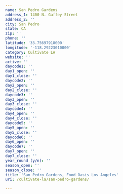 ```yaml
---
name: San Pedro Gardens
address_1: 1400 N. Gaffey Street
address_2: ''
city: San Pedro
state: CA
zip: ''
phone: ''
latitude: '33.75697918000'
longitude: '-118.29223010000'
category: Cultivate LA
website: ''
active: ''
daycode1: ''
day1_open: ''
day1_close: ''
daycode2: ''
day2_open: ''
day2_close: ''
daycode3: ''
day3_open: ''
day3_close: ''
daycode4: ''
day4_open: ''
day4_close: ''
daycode5: ''
day5_open: ''
day5_close: ''
daycode6: ''
day6_open: ''
daycode7: ''
day7_open: ''
day7_close: ''
year_round (y/n): ''
season_open: ''
season_close: ''
title: 'San Pedro Gardens, Food Oasis Los Angeles'
uri: /cultivate-la/san-pedro-gardens/

---
```

